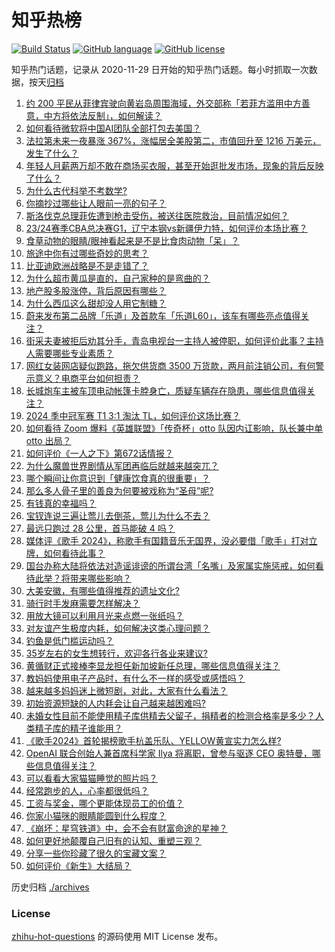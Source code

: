 # 知乎热榜
[![Build Status](https://github.com/ToWeLong/zhihu-hot-questions/workflows/CI/badge.svg)](https://github.com/ToWeLong/zhihu-hot-questions/actions)
[![GitHub language](https://img.shields.io/badge/language-golang-orange.svg)](https://golang.org/)
[![GitHub license](https://img.shields.io/github/license/ToWeLong/zhihu-hot-questions)](https://github.com/ToWeLong/zhihu-hot-questions/blob/main/LICENSE)

知乎热门话题，记录从 2020-11-29 日开始的知乎热门话题。每小时抓取一次数据，按天[归档](./archives)

<!-- BEGIN -->

1. [约 200 平民从菲律宾驶向黄岩岛周围海域，外交部称「若菲方滥用中方善意，中方将依法反制」，如何解读？](https://www.zhihu.com/question/656081496)
1. [如何看待微软将中国AI团队全部打包去美国？](https://www.zhihu.com/question/656092608)
1. [法拉第未来一夜暴涨 367%，涨幅居全美股第二，市值回升至 1216 万美元，发生了什么？](https://www.zhihu.com/question/656080832)
1. [年轻人月薪两万却不敢在商场买衣服，甚至开始逛批发市场，现象的背后反映了什么？](https://www.zhihu.com/question/656062520)
1. [为什么古代科举不考数学?](https://www.zhihu.com/question/654262073)
1. [你摘抄过哪些让人眼前一亮的句子？](https://www.zhihu.com/question/656042110)
1. [斯洛伐克总理菲佐遭到枪击受伤，被送往医院救治，目前情况如何？](https://www.zhihu.com/question/656118581)
1. [23/24赛季CBA总决赛G1，辽宁本钢vs新疆伊力特，如何评价本场比赛？](https://www.zhihu.com/question/656096908)
1. [食草动物的眼睛/眼神看起来是不是比食肉动物「呆」？](https://www.zhihu.com/question/288003004)
1. [旅途中你有过哪些奇妙的思考？](https://www.zhihu.com/question/655338336)
1. [比亚迪欧洲战略是不是走错了？](https://www.zhihu.com/question/609718766)
1. [为什么超市黄瓜是直的，自己家种的是弯曲的？](https://www.zhihu.com/question/613590216)
1. [地产股多股涨停，背后原因有哪些？](https://www.zhihu.com/question/656070130)
1. [为什么西瓜这么甜却没人用它制糖？](https://www.zhihu.com/question/31939257)
1. [蔚来发布第二品牌「乐道」及首款车「乐道L60」，该车有哪些亮点值得关注？](https://www.zhihu.com/question/656081251)
1. [街采夫妻被拒后劝其分手，青岛电视台一主持人被停职，如何评价此事？主持人需要哪些专业素质？](https://www.zhihu.com/question/655969246)
1. [网红女装网店疑似跑路，拖欠供货商 3500 万货款，两月前注销公司，有何警示意义？电商平台如何担责？](https://www.zhihu.com/question/656051870)
1. [长城炮车主被车顶电动帐篷卡脖身亡，质疑车辆存在隐患，哪些信息值得关注？](https://www.zhihu.com/question/656055443)
1. [2024 季中冠军赛 T1 3:1 淘汰 TL，如何评价这场比赛？](https://www.zhihu.com/question/656082730)
1. [如何看待 Zoom 爆料《英雄联盟》「传奇杯」otto 队因内讧影响，队长兼中单 otto 出局？](https://www.zhihu.com/question/655957140)
1. [如何评价《一人之下》第672话情报？](https://www.zhihu.com/question/656082927)
1. [为什么魔兽世界剧情从军团再临后就越来越突兀？](https://www.zhihu.com/question/652195803)
1. [哪个瞬间让你意识到「健康饮食真的很重要」？](https://www.zhihu.com/question/653432333)
1. [那么多人骨子里的善良为何要被戏称为“圣母”呢?](https://www.zhihu.com/question/655796481)
1. [有钱真的幸福吗？](https://www.zhihu.com/question/653863070)
1. [宝钗连说三遍让莺儿去倒茶，莺儿为什么不去？](https://www.zhihu.com/question/653394084)
1. [最远只跑过 28 公里，首马能破 4 吗？](https://www.zhihu.com/question/655098387)
1. [媒体评《歌手 2024》，称歌手有国籍音乐无国界，没必要借「歌手」打对立牌，如何看待此事？](https://www.zhihu.com/question/655951716)
1. [国台办称大陆将依法对造谣诽谤的所谓台湾「名嘴」及家属实施惩戒，如何看待此举？将带来哪些影响？](https://www.zhihu.com/question/656061090)
1. [大美安徽，有哪些值得推荐的遗址文化?](https://www.zhihu.com/question/656014867)
1. [骑行时手发麻需要怎样解决？](https://www.zhihu.com/question/654688005)
1. [用放大镜可以利用月光来点燃一张纸吗？](https://www.zhihu.com/question/655968995)
1. [对友谊产生极度内耗，如何解决这类心理问题？](https://www.zhihu.com/question/655915081)
1. [钓鱼是低门槛运动吗？](https://www.zhihu.com/question/653134968)
1. [35岁左右的女生想转行，欢迎各行各业来建议?](https://www.zhihu.com/question/654467997)
1. [黄循财正式接棒李显龙担任新加坡新任总理，哪些信息值得关注？](https://www.zhihu.com/question/656106789)
1. [教妈妈使用电子产品时，有什么不一样的感受或感悟吗？](https://www.zhihu.com/question/655770823)
1. [越来越多妈妈迷上微短剧，对此，大家有什么看法？](https://www.zhihu.com/question/655812127)
1. [初始资源短缺的人内耗会让自己越来越困难吗?](https://www.zhihu.com/question/654310414)
1. [未婚女性目前不能使用精子库供精去父留子，捐精者的检测合格率是多少？人类精子库的精子谁能用？](https://www.zhihu.com/question/656064381)
1. [《歌手2024》首轮揭榜歌手杭盖乐队、YELLOW黄宣实力怎么样?](https://www.zhihu.com/question/656055618)
1. [OpenAI 联合创始人兼首席科学家 Ilya 将离职，曾参与驱逐 CEO 奥特曼，哪些信息值得关注？](https://www.zhihu.com/question/656045867)
1. [可以看看大家猫猫睡觉的照片吗？](https://www.zhihu.com/question/655975133)
1. [经常跑步的人，心率都很低吗？](https://www.zhihu.com/question/652617919)
1. [工资与奖金，哪个更能体现员工的价值？](https://www.zhihu.com/question/655844902)
1. [你家小猫咪的眼睛能圆到什么程度？](https://www.zhihu.com/question/652390600)
1. [《崩坏：星穹铁道》中，会不会有财富命途的星神？](https://www.zhihu.com/question/612287187)
1. [如何更好地颠覆自己旧有的认知、重塑三观？](https://www.zhihu.com/question/655914792)
1. [分享一些你珍藏了很久的宝藏文案？](https://www.zhihu.com/question/655908717)
1. [如何评价《新生》大结局？](https://www.zhihu.com/question/656020962)

<!-- END -->

历史归档 [./archives](./archives)


### License
[zhihu-hot-questions](https://github.com/towelong/zhihu-hot-questions) 的源码使用 MIT License 发布。
